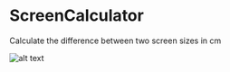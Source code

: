 # ScreenCalculator
Calculate the difference between two screen sizes in cm


![alt text](https://i.imgur.com/sLsCYde.png)
